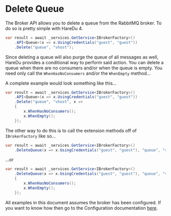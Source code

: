 # Delete Queue

The Broker API allows you to delete a queue from the RabbitMQ broker. To do so is pretty simple with HareDu 4.

```c#
var result = await _services.GetService<IBrokerFactory>()
    .API<Queue>(x => x.UsingCredentials("guest", "guest"))
    .Delete("queue", "vhost");
```

Since deleting a queue will also purge the queue of all messages as well, HareDu provides a conditional way to perform said action. You can delete a queue when there are no consumers and/or when the queue is empty. You need only call the ```WhenHasNoConsumers``` and/or the ```WhenEmpty``` method...

A complete example would look something like this...

```c#
var result = await _services.GetService<IBrokerFactory>()
    .API<Queue>(x => x.UsingCredentials("guest", "guest"))
    .Delete("queue", "vhost", x =>
    {
        x.WhenHasNoConsumers();
        x.WhenEmpty();
    });
```

The other way to do this is to call the extension methods off of ```IBrokerFactory``` like so...

```c#
var result = await _services.GetService<IBrokerFactory>()
    .DeleteQueue(x => x.UsingCredentials("guest", "guest"), "queue", "vhost");
```

...or

```c#
var result = await _services.GetService<IBrokerFactory>()
    .DeleteQueue(x => x.UsingCredentials("guest", "guest"), "queue", "vhost", x =>
    {
        x.WhenHasNoConsumers();
        x.WhenEmpty();
    });
```

All examples in this document assumes the broker has been configured. If you want to know how then go to the Configuration documentation [here](https://github.com/ahives/HareDu3/blob/master/docs/configuration.md).

